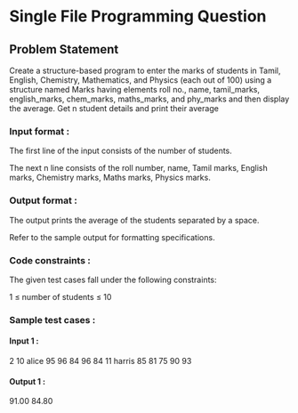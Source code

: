 # Single File Programming Question

## Problem Statement

Create a structure-based program to enter the marks of students in Tamil, English, Chemistry, Mathematics, and Physics (each out of 100) using a structure named Marks having elements roll no., name, tamil_marks, english_marks, chem_marks, maths_marks, and phy_marks and then display the average. Get n student details and print their average

### Input format :

The first line of the input consists of the number of students.

The next n line consists of the roll number, name, Tamil marks, English marks, Chemistry marks, Maths marks, Physics marks.

### Output format :

The output prints the average of the students separated by a space.

Refer to the sample output for formatting specifications.

### Code constraints :

The given test cases fall under the following constraints:

1 ≤ number of students ≤ 10

### Sample test cases :

#### Input 1 :

2
10 alice 95 96 84 96 84
11 harris 85 81 75 90 93

#### Output 1 :

91.00 84.80
